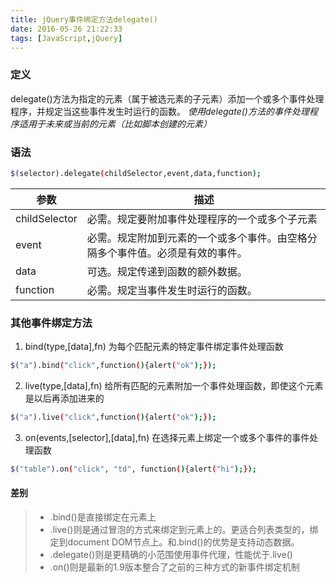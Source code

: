 ```yaml
---
title: jQuery事件绑定方法delegate()
date: 2016-05-26 21:22:33
tags: [JavaScript,jQuery]
---
```

### 定义
delegate()方法为指定的元素（属于被选元素的子元素）添加一个或多个事件处理程序，并规定当这些事件发生时运行的函数。
*使用delegate()方法的事件处理程序适用于未来或当前的元素（比如脚本创建的元素）*
<!--more-->
### 语法
``` bash
$(selector).delegate(childSelector,event,data,function);
```
| 参数        | 描述   |
| ----   | --------------------  |
| childSelector     | 必需。规定要附加事件处理程序的一个或多个子元素 |
| event        |   必需。规定附加到元素的一个或多个事件。由空格分隔多个事件值。必须是有效的事件。   |
| data        |    可选。规定传递到函数的额外数据。    |
| function    |   必需。规定当事件发生时运行的函数。   |



### 其他事件绑定方法
1. bind(type,[data],fn) 为每个匹配元素的特定事件绑定事件处理函数
``` bash
$("a").bind("click",function(){alert("ok");});
```
2. live(type,[data],fn) 给所有匹配的元素附加一个事件处理函数，即使这个元素是以后再添加进来的
``` bash
$("a").live("click",function(){alert("ok");});
```
3. on(events,[selector],[data],fn) 在选择元素上绑定一个或多个事件的事件处理函数
``` bash
$("table").on("click", "td", function(){alert("hi");});
```
#### 差别
> * .bind()是直接绑定在元素上
> * .live()则是通过冒泡的方式来绑定到元素上的。更适合列表类型的，绑定到document DOM节点上。和.bind()的优势是支持动态数据。
> * .delegate()则是更精确的小范围使用事件代理，性能优于.live()
> * .on()则是最新的1.9版本整合了之前的三种方式的新事件绑定机制